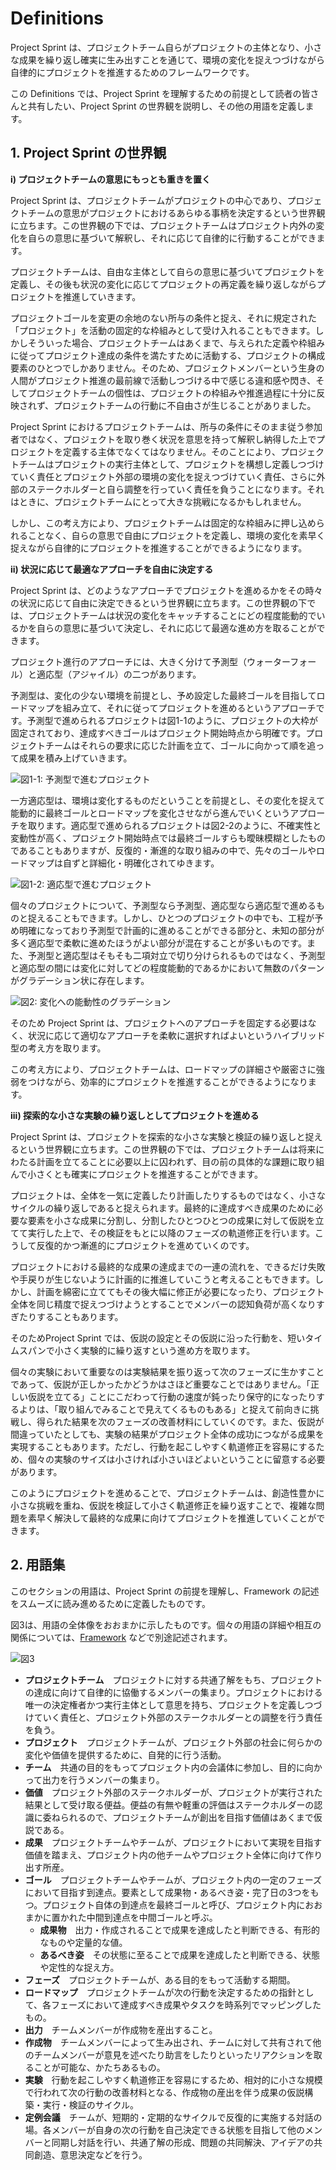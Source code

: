 # Definitions

Project Sprint は、プロジェクトチーム自らがプロジェクトの主体となり、小さな成果を繰り返し確実に生み出すことを通じて、環境の変化を捉えつづけながら自律的にプロジェクトを推進するためのフレームワークです。

この Definitions では、Project Sprint を理解するための前提として読者の皆さんと共有したい、Project Sprint の世界観を説明し、その他の用語を定義します。

## 1. Project Sprint の世界観

**i) プロジェクトチームの意思にもっとも重きを置く**

Project Sprint は、プロジェクトチームがプロジェクトの中心であり、プロジェクトチームの意思がプロジェクトにおけるあらゆる事柄を決定するという世界観に立ちます。この世界観の下では、プロジェクトチームはプロジェクト内外の変化を自らの意思に基づいて解釈し、それに応じて自律的に行動することができます。

プロジェクトチームは、自由な主体として自らの意思に基づいてプロジェクトを定義し、その後も状況の変化に応じてプロジェクトの再定義を繰り返しながらプロジェクトを推進していきます。

プロジェクトゴールを変更の余地のない所与の条件と捉え、それに規定された「プロジェクト」を活動の固定的な枠組みとして受け入れることもできます。しかしそういった場合、プロジェクトチームはあくまで、与えられた定義や枠組みに従ってプロジェクト達成の条件を満たすために活動する、プロジェクトの構成要素のひとつでしかありません。そのため、プロジェクトメンバーという生身の人間がプロジェクト推進の最前線で活動しつづける中で感じる違和感や閃き、そしてプロジェクトチームの個性は、プロジェクトの枠組みや推進過程に十分に反映されず、プロジェクトチームの行動に不自由さが生じることがありました。

Project Sprint におけるプロジェクトチームは、所与の条件にそのまま従う参加者ではなく、プロジェクトを取り巻く状況を意思を持って解釈し納得した上でプロジェクトを定義する主体でなくてはなりません。そのことにより、プロジェクトチームはプロジェクトの実行主体として、プロジェクトを構想し定義しつづけていく責任とプロジェクト外部の環境の変化を捉えつづけていく責任、さらに外部のステークホルダーと自ら調整を行っていく責任を負うことになります。それはときに、プロジェクトチームにとって大きな挑戦になるかもしれません。

しかし、この考え方により、プロジェクトチームは固定的な枠組みに押し込められることなく、自らの意思で自由にプロジェクトを定義し、環境の変化を素早く捉えながら自律的にプロジェクトを推進することができるようになります。

**ii) 状況に応じて最適なアプローチを自由に決定する**

Project Sprint は、どのようなアプローチでプロジェクトを進めるかをその時々の状況に応じて自由に決定できるという世界観に立ちます。この世界観の下では、プロジェクトチームは状況の変化をキャッチすることにどの程度能動的でいるかを自らの意思に基づいて決定し、それに応じて最適な進め方を取ることができます。

プロジェクト進行のアプローチには、大きく分けて予測型（ウォーターフォール）と適応型（アジャイル）の二つがあります。

予測型は、変化の少ない環境を前提とし、予め設定した最終ゴールを目指してロードマップを組み立て、それに従ってプロジェクトを進めるというアプローチです。予測型で進められるプロジェクトは図1-1のように、プロジェクトの大枠が固定されており、達成すべきゴールはプロジェクト開始時点から明確です。プロジェクトチームはそれらの要求に応じた計画を立て、ゴールに向かって順を追って成果を積み上げていきます。

![図1-1: 予測型で進むプロジェクト](images/illust\_prediction.png)

一方適応型は、環境は変化するものだということを前提とし、その変化を捉えて能動的に最終ゴールとロードマップを変化させながら進んでいくというアプローチを取ります。適応型で進められるプロジェクトは図2-2のように、不確実性と変動性が高く、プロジェクト開始時点では最終ゴールすらも曖昧模糊としたものであることもありますが、反復的・漸進的な取り組みの中で、先々のゴールやロードマップは自ずと詳細化・明確化されてゆきます。

![図1-2: 適応型で進むプロジェクト](images/illust\_daptation.png)

個々のプロジェクトについて、予測型なら予測型、適応型なら適応型で進めるものと捉えることもできます。しかし、ひとつのプロジェクトの中でも、工程が予め明確になっており予測型で計画的に進めることができる部分と、未知の部分が多く適応型で柔軟に進めたほうがよい部分が混在することが多いものです。また、予測型と適応型はそもそも二項対立で切り分けられるものではなく、予測型と適応型の間には変化に対してどの程度能動的であるかにおいて無数のパターンがグラデーション状に存在します。

![図2: 変化への能動性のグラデーション](images/illust\_gradation.png)

そのため Project Sprint は、プロジェクトへのアプローチを固定する必要はなく、状況に応じて適切なアプローチを柔軟に選択すればよいというハイブリッド型の考え方を取ります。

この考え方により、プロジェクトチームは、ロードマップの詳細さや厳密さに強弱をつけながら、効率的にプロジェクトを推進することができるようになります。

**iii) 探索的な小さな実験の繰り返しとしてプロジェクトを進める**

Project Sprint は、プロジェクトを探索的な小さな実験と検証の繰り返しと捉えるという世界観に立ちます。この世界観の下では、プロジェクトチームは将来にわたる計画を立てることに必要以上に囚われず、目の前の具体的な課題に取り組んで小さくとも確実にプロジェクトを推進することができます。

プロジェクトは、全体を一気に定義したり計画したりするものではなく、小さなサイクルの繰り返しであると捉えられます。最終的に達成すべき成果のために必要な要素を小さな成果に分割し、分割したひとつひとつの成果に対して仮説を立てて実行した上で、その検証をもとに以降のフェーズの軌道修正を行います。こうして反復的かつ漸進的にプロジェクトを進めていくのです。

プロジェクトにおける最終的な成果の達成までの一連の流れを、できるだけ失敗や手戻りが生じないように計画的に推進していこうと考えることもできます。しかし、計画を綿密に立ててもその後大幅に修正が必要になったり、プロジェクト全体を同じ精度で捉えつづけようとすることでメンバーの認知負荷が高くなりすぎたりすることもあります。

そのためProject Sprint では、仮説の設定とその仮説に沿った行動を、短いタイムスパンで小さく実験的に繰り返すという進め方を取ります。

個々の実験において重要なのは実験結果を振り返って次のフェーズに生かすことであって、仮説が正しかったかどうかはさほど重要なことではありません。「正しい仮説を立てる」ことにこだわって行動の速度が鈍ったり保守的になったりするよりは、「取り組んでみることで見えてくるものもある」と捉えて前向きに挑戦し、得られた結果を次のフェーズの改善材料にしていくのです。また、仮説が間違っていたとしても、実験の結果がプロジェクト全体の成功につながる成果を実現することもあります。ただし、行動を起こしやすく軌道修正を容易にするため、個々の実験のサイズは小さければ小さいほどよいということに留意する必要があります。

このようにプロジェクトを進めることで、プロジェクトチームは、創造性豊かに小さな挑戦を重ね、仮説を検証して小さく軌道修正を繰り返すことで、複雑な問題を素早く解決して最終的な成果に向けてプロジェクトを推進していくことができます。

## 2. 用語集

このセクションの用語は、Project Sprint の前提を理解し、Framework の記述をスムーズに読み進めるために定義したものです。

図3は、用語の全体像をおおまかに示したものです。個々の用語の詳細や相互の関係については、[Framework](framework.md) などで別途記述されます。

![図3](images/pp\_definitions.png)

* **プロジェクトチーム**　プロジェクトに対する共通了解をもち、プロジェクトの達成に向けて自律的に協働するメンバーの集まり。プロジェクトにおける唯一の決定権者かつ実行主体として意思を持ち、プロジェクトを定義しつづけていく責任と、プロジェクト外部のステークホルダーとの調整を行う責任を負う。
* **プロジェクト**　プロジェクトチームが、プロジェクト外部の社会に何らかの変化や価値を提供するために、自発的に行う活動。
* **チーム**　共通の目的をもってプロジェクト内の会議体に参加し、目的に向かって出力を行うメンバーの集まり。
* **価値**　プロジェクト外部のステークホルダーが、プロジェクトが実行された結果として受け取る便益。便益の有無や軽重の評価はステークホルダーの認識に委ねられるので、プロジェクトチームが創出を目指す価値はあくまで仮説である。
* **成果**　プロジェクトチームやチームが、プロジェクトにおいて実現を目指す価値を踏まえ、プロジェクト内の他チームやプロジェクト全体に向けて作り出す所産。
* **ゴール**　プロジェクトチームやチームが、プロジェクト内の一定のフェーズにおいて目指す到達点。要素として成果物・あるべき姿・完了日の3つをもつ。プロジェクト自体の到達点を最終ゴールと呼び、プロジェクト内におおまかに置かれた中間到達点を中間ゴールと呼ぶ。
  * **成果物**　出力・作成されることで成果を達成したと判断できる、有形的なものや定量的な値。
  * **あるべき姿**　その状態に至ることで成果を達成したと判断できる、状態や定性的な捉え方。
* **フェーズ**　プロジェクトチームが、ある目的をもって活動する期間。
* **ロードマップ**　プロジェクトチームが次の行動を決定するための指針として、各フェーズにおいて達成すべき成果やタスクを時系列でマッピングしたもの。
* **出力**　チームメンバーが作成物を産出すること。
* **作成物**　チームメンバーによって生み出され、チームに対して共有されて他のチームメンバーが意見を述べたり助言をしたりといったリアクションを取ることが可能な、かたちあるもの。
* **実験**　行動を起こしやすく軌道修正を容易にするため、相対的に小さな規模で行われて次の行動の改善材料となる、作成物の産出を伴う成果の仮説構築・実行・検証のサイクル。
* **定例会議**　チームが、短期的・定期的なサイクルで反復的に実施する対話の場。各メンバーが自身の次の行動を自己決定できる状態を目指して他のメンバーと同期し対話を行い、共通了解の形成、問題の共同解決、アイデアの共同創造、意思決定などを行う。
